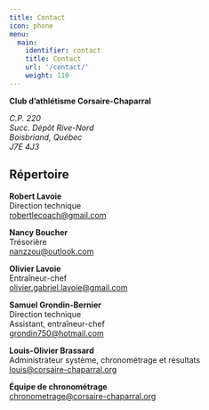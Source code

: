 ```yaml
---
title: Contact
icon: phone
menu:
  main:
    identifier: contact
    title: Contact
    url: '/contact/'
    weight: 110
---
```


**Club d’athlétisme Corsaire-Chaparral**  
<address>
C.P. 220<br />
Succ. Dépôt Rive-Nord<br />
Boisbriand, Québec<br />
J7E 4J3
</address>

## Répertoire

**Robert Lavoie**  
Direction technique  
<span class="icon icon-mail"></span>
[robertlecoach@gmail.com](mailto:robertlecoach@gmail.com)

**Nancy Boucher**  
Trésorière  
<span class="icon icon-mail"></span>
[nanzzou@outlook.com](mailto:nanzzou@outlook.com)

**Olivier Lavoie**  
Entraîneur-chef  
<span class="icon icon-mail"></span>
[olivier.gabriel.lavoie@gmail.com](mailto:olivier.gabriel.lavoie@gmail.com)

**Samuel Grondin-Bernier**  
Direction technique  
Assistant, entraîneur-chef  
<span class="icon icon-mail"></span>
[grondin750@hotmail.com](mailto:grondin750@hotmail.com)

**Louis-Olivier Brassard**  
Administrateur système, chronométrage et résultats  
<span class="icon icon-mail"></span>
[louis@corsaire-chaparral.org](mailto:louis@corsaire-chaparral.org)

**Équipe de chronométrage**  
<span class="icon icon-mail"></span>
[chronometrage@corsaire-chaparral.org](mailto:chronometrage@corsaire-chaparral.org)

